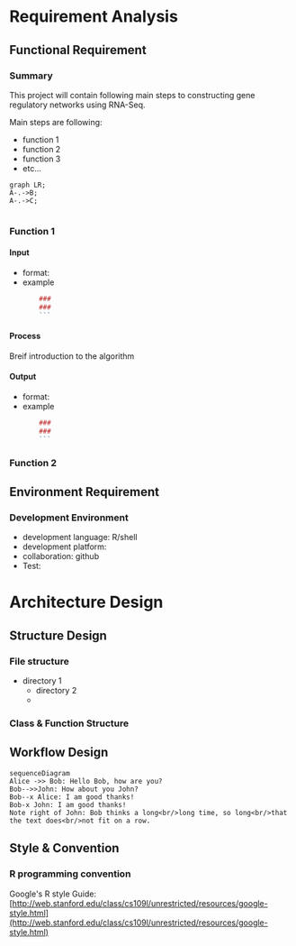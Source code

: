# Requirement Analysis

##  Functional Requirement

### Summary

This project will contain following main steps to constructing gene regulatory networks using RNA-Seq.

Main steps are following:

- function 1
- function 2
- function 3
- etc...

```mermaid
graph LR; 
A-.->B;
A-.->C;


```

### Function 1

#### Input 
- format:
- example
	```r
		### 
		### 
		```
	
#### Process

Breif introduction to the algorithm

#### Output
- format:
- example
	```r
		### 
		### 
		```

### Function 2

## Environment Requirement

### Development Environment
 - development language: R/shell
 - development platform: 
 - collaboration: github
 - Test:

# Architecture Design

## Structure Design

### File structure
- directory 1
	- directory 2
	- 
### Class & Function Structure


## Workflow Design



```mermaid
sequenceDiagram
Alice ->> Bob: Hello Bob, how are you?
Bob-->>John: How about you John?
Bob--x Alice: I am good thanks!
Bob-x John: I am good thanks!
Note right of John: Bob thinks a long<br/>long time, so long<br/>that the text does<br/>not fit on a row.

```

## Style & Convention

### R programming  convention

Google's R style Guide:
[http://web.stanford.edu/class/cs109l/unrestricted/resources/google-style.html](http://web.stanford.edu/class/cs109l/unrestricted/resources/google-style.html)
<!--stackedit_data:
eyJoaXN0b3J5IjpbNzAwODYwNzg4LDE2NDYwMjA0NiwyNjYyNT
I3OCwzNDc0MjMzNjcsMTMzMTQxODQ4MSwtMTMzOTA3MjU4MSwt
MTY3MDQyNzM1MV19
-->
